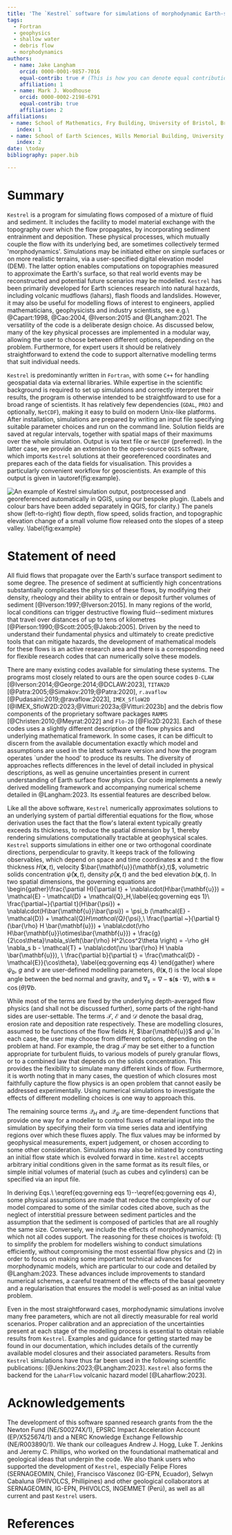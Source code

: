 ```yaml
---
title: 'The `Kestrel` software for simulations of morphodynamic Earth-surface flows'
tags:
  - Fortran
  - geophysics
  - shallow water
  - debris flow
  - morphodynamics
authors:
  - name: Jake Langham
    orcid: 0000-0001-9857-7016
    equal-contrib: true # (This is how you can denote equal contributions between multiple authors)
    affiliation: 1
  - name: Mark J. Woodhouse
    orcid: 0000-0002-2198-6791
    equal-contrib: true
    affiliation: 2
affiliations:
 - name: School of Mathematics, Fry Building, University of Bristol, Bristol, BS8 1UG, UK
   index: 1
 - name: School of Earth Sciences, Wills Memorial Building, University of Bristol, Bristol, BS8 1RJ, UK
   index: 2
date: \today
bibliography: paper.bib

---
```


# Summary

`Kestrel` is a program for simulating flows composed of a
mixture of fluid and sediment. It includes the facility to model material
exchange with the topography over which the flow propagates, by incorporating
sediment entrainment and deposition. These physical processes, which mutually
couple the flow with its underlying bed, are sometimes collectively termed
'morphodynamics'.  Simulations may be initiated either on simple surfaces or on
more realistic terrains, via a user-specified digital elevation model (DEM). The
latter option enables computations on topographies measured to approximate the
Earth's surface, so that real world events may be reconstructed and potential
future scenarios may be modelled. `Kestrel` has been primarily developed for
Earth sciences research into natural hazards, including volcanic mudflows
(lahars), flash
floods and landslides. However, it may also be useful for modelling flows of
interest to engineers, applied mathematicians, geophysicists and industry
scientists, see e.g.\ @Capart:1998, @Cao:2004, @Iverson:2015 and
@Langham:2021. The versatility of the code is a deliberate design choice. As
discussed below, many of the key physical processes are implemented in a modular
way, allowing the user to choose between different options, depending on the
problem. Furthermore, for expert users it should be relatively straightforward
to extend the code to support alternative modelling terms that suit individual
needs.

`Kestrel` is predominantly written in `Fortran`, with some `C++` for handling
geospatial data via external libraries.  While expertise in the scientific
background is required to set up simulations and correctly interpret their
results, the program is otherwise intended to be straightfoward to use for a
broad range of scientists.  It has relatively few dependencies (`GDAL`, `PROJ`
and optionally, `NetCDF`), making it easy to build on modern Unix-like
platforms.  After installation, simulations are prepared by writing an input
file specifying suitable parameter choices and run on the command line.
Solution fields are saved at regular intervals, together with spatial maps of
their maximums over the whole simulation. Output is via text file or `NetCDF`
(preferred).  In the latter case, we provide an extension to the open-source
`QGIS` software, which imports `Kestrel` solutions at their georeferenced
coordinates and prepares each of the data fields for visualisation.  This
provides a particularly convenient workflow for geoscientists.  An example of
this output is given in \autoref{fig:example}.

![An example of `Kestrel` simulation output, postprocessed and georeferenced
automatically in `QGIS`, using our bespoke plugin. (Labels and colour bars have
been added separately in `QGIS`, for clarity.) The panels show
(left-to-right) flow depth, flow speed, solids fraction, and topographic
elevation change of a small volume flow released onto the slopes of a steep
valley.
\label{fig:example}](example.png)

# Statement of need

All fluid flows that propagate over the Earth's surface transport sediment to
some degree. The presence of sediment at sufficiently high concentrations
substantially complicates the physics of these flows, by modifying their
density, rheology and their ability to entrain or deposit further volumes
of sediment [@Iverson:1997;@Iverson:2015]. In many regions of the world, local conditions can trigger
destructive flowing fluid--sediment mixtures that travel over distances of up to tens of
kilometres [@Pierson:1990;@Scott:2005;@Jakob:2005]. Driven by the need to understand their fundamental physics and
ultimately to create predictive tools that can mitigate hazards, the development
of mathematical models for these flows is an active research area and there is a
corresponding need for flexible research codes that can numerically solve these
models. 

There are many existing codes available for simulating these systems. The
programs most closely related to ours are the open source codes `D-CLAW`
[@Iverson:2014;@George:2014;@DCLAW:2023], `TITAN2D`
[@Patra:2005;@Simakov:2019;@Patra:2020], `r.avaflow`
[@Pudasaini:2019;@ravaflow:2023], `IMEX_SfloW2D`
[@IMEX_SfloW2D:2023;@Vitturi:2023a;@Vitturi:2023b] and the debris flow
components of the proprietary software packages `RAMMS`
[@Christen:2010;@Meyrat:2022] and `Flo-2D` [@Flo2D:2023].  Each of these codes
uses a slightly different description of the flow physics and underlying
mathematical framework. In some cases, it can be difficult to discern from the
available documentation exactly which model and assumptions are used in the
latest software version and how the program operates `under the hood' to produce
its results.  The diversity of approaches reflects differences in the level of
detail included in physical descriptions, as well as genuine uncertainties
present in current understanding of Earth surface flow physics.  Our code implements
a newly derived modelling framework and accompanying numerical scheme detailed
in @Langham:2023. Its essential features are described below.

Like all the above software, `Kestrel` numerically approximates solutions to an
underlying system of partial differential equations for the flow, whose
derivation uses the fact that the flow's lateral extent typically greatly
exceeds its thickness, to reduce the spatial dimension by 1, thereby rendering
simulations computationally tractable at geophysical scales. `Kestrel` supports
simulations in either one or two orthogonal coordinate directions, perpendicular
to gravity. It keeps track of the following
observables, which depend on space and time coordinates $\mathbf{x}$ and $t$: the flow thickness $H(\mathbf{x},t)$, velocity
$\bar{\mathbf{u}}(\mathbf{x},t)$, volumetric solids concentration $\bar{\psi}(\mathbf{x},t)$, density
$\bar{\rho}(\mathbf{x},t)$ and the bed elevation $b(\mathbf{x},t)$. 
In two spatial dimensions, the governing equations are
\begin{gather}\frac{\partial H}{\partial t} +
\nabla\cdot(H\bar{\mathbf{u}}) = \mathcal{E} - \mathcal{D} + \mathcal{Q}_H,\label{eq:governing eqs 1}\\
\frac{\partial~}{\partial t}(H\bar{\psi}) +
\nabla\cdot(H\bar{\mathbf{u}}\bar{\psi}) = \psi_b (\mathcal{E} - \mathcal{D}) +
\mathcal{Q}_H\mathcal{Q}_{\psi},\\
\frac{\partial ~}{\partial t}(\bar{\rho} H \bar{\mathbf{u}}) + 
\nabla\cdot(\rho H\bar{\mathbf{u}}\otimes\bar{\mathbf{u}}) + 
\frac{g}{2\cos\theta}\nabla_s\left(\bar{\rho} H^2\cos^2\theta \right) = 
-\rho gH \nabla_s b - \mathcal{T} + \nabla\cdot(\nu \bar{\rho} H \nabla \bar{\mathbf{u}}), \\
\frac{\partial b}{\partial t} = \frac{\mathcal{D} - \mathcal{E}}{\cos\theta},
\label{eq:governing eqs 4}
\end{gather}
where $\psi_b$, $g$ and $\nu$ are user-defined modelling parameters,
$\theta(\mathbf{x},t)$ is the local slope angle between the bed normal and
gravity, and $\nabla_s = \nabla - \mathbf{s}(\mathbf{s}\cdot\nabla)$, 
with $\mathbf{s} \equiv \cos(\theta)\nabla b$.

While most of the terms are fixed by the underlying depth-averaged flow physics
(and shall not be discussed further), some parts of the right-hand sides are
user-settable.  The terms $\mathcal{T}$, $\mathcal{E}$ and $\mathcal{D}$ denote
the basal drag, erosion rate and deposition rate respectively. These are
modelling closures, assumed to be functions of the flow fields $H$,
$\bar{\mathbf{u}}$ and $\bar{\psi}$. In each case, the user may choose from
different options, depending on the problem at hand. For example, the drag
$\mathcal{T}$ may be set either to a function appropriate for turbulent fluids,
to various models of purely granular flows, or to a combined law that depends on
the solids concentration.  This provides the flexibility to simulate many
different kinds of flow.  Furthermore, it is worth noting that in many cases,
the question of which closures most faithfully capture the flow physics is an
open problem that cannot easily be addressed experimentally.  Using numerical
simulations to investigate the effects of different modelling choices is one way
to approach this.

The remaining source terms $\mathcal{Q}_H$ and $\mathcal{Q}_{\psi}$ are
time-dependent functions that provide one way for a modeller to control fluxes
of material input into the simulation by specifying their form via time series
data and identifying regions over which these fluxes apply. The flux values may
be informed by geophysical measurements, expert judgement, or chosen according
to some other consideration. Simulations may also be initiated by constructing
an initial flow state which is evolved forward in time. `Kestrel` accepts
arbitrary initial conditions given in the same format as its result files, or
simple initial volumes of material (such as cubes and cylinders) can be
specified via an input file.

In deriving Eqs.\ \eqref{eq:governing eqs 1}--\eqref{eq:governing eqs 4}, some
physical assumptions are made that reduce the complexity of our model compared
to some of the similar codes cited above, such as the neglect of interstitial
pressure between sediment particles and the assumption that the sediment is
composed of particles that are all roughly the same size.  Conversely, we
include the effects of morphodynamics, which not all codes support. The
reasoning for these choices is twofold: (1) to simplify the problem for
modellers wishing to conduct simulations efficiently, without compromising the
most essential flow physics and (2) in order to focus on making some important
technical advances for morphodynamic models, which are particular to our code
and detailed by @Langham:2023. These advances include improvements to standard
numerical schemes, a careful treatment of the effects of the basal geometry and
a regularisation that ensures the model is well-posed as an initial value
problem.

Even in the most straightforward cases, morphodynamic simulations involve many
free parameters, which are not all directly measurable for real world scenarios.
Proper calibration and an appreciation of the uncertainties present at each
stage of the modelling process is essential to obtain reliable results from
`Kestrel`. Examples and guidance for getting started may be found in our
documentation, which includes details of the currently available model closures
and their associated parameters.  Results from `Kestrel` simulations have thus
far been used in the following scientific publications:
[@Jenkins:2023;@Langham:2023]. `Kestrel` also forms the backend for the
`LaharFlow` volcanic hazard model [@Laharflow:2023].

# Acknowledgements

The development of this software spanned research grants from the the Newton
Fund (NE/S00274X/1), EPSRC Impact Acceleration Account (EP/X525674/1) and a NERC
Knowledge Exchange Fellowship (NE/R003890/1).  We thank our colleagues Andrew J.
Hogg, Luke T. Jenkins and Jeremy C. Phillips, who worked on the foundational
mathematical and geological ideas that underpin the code. We also thank users
who supported the development of `Kestrel`, especially Felipe Flores
(SERNAGEOMIN, Chile), Francisco Vásconez (IG-EPN, Ecuador), Selwyn Cabaluna
(PHIVOLCS, Phillipines) and other geological collaborators at SERNAGEOMIN,
IG-EPN, PHIVOLCS, INGEMMET (Perú), as well as all current and past `Kestrel`
users.

# References

